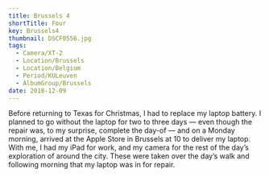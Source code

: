 ```yaml
---
title: Brussels 4
shortTitle: Four
key: Brussels4
thumbnail: DSCF0556.jpg
tags:
  - Camera/XT-2
  - Location/Brussels
  - Location/Belgium
  - Period/KULeuven
  - AlbumGroup/Brussels
date: 2018-12-09
---
```

Before returning to Texas for Christmas, I had to replace my laptop battery. I planned to go without the laptop for two to three days — even though the repair was, to my surprise, complete the day-of — and on a Monday morning, arrived at the Apple Store in Brussels at 10 to deliver my laptop. With me, I had my iPad for work, and my camera for the rest of the day’s exploration of around the city. These were taken over the day’s walk and following morning that my laptop was in for repair.
